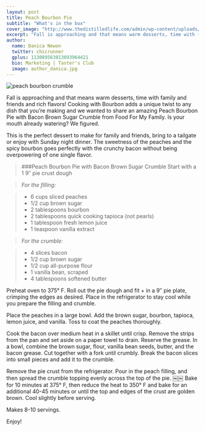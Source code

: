 ```yaml
---
layout: post
title: Peach Bourbon Pie
subtitle: "What's in the box"
cover_image: "http://www.thedistilledlife.com/admin/wp-content/uploads/2012/06/Dubstep-whiskey.jpg"
excerpt: "Fall is approaching and that means warm desserts, time with family and friends and rich flavors! Cooking with Bourbon adds a unique twist to any dish that you’re..."
author:
  name: Danica Newon
  twitter: chicrunner
  gplus: 113089563013093964421 
  bio: Marketing | Taster's Club
  image: author_danica.jpg
---
```


![peach bourbon crumble](https://dl.dropboxusercontent.com/u/20403642/whiskaroo_images/peach-bourbon-bacon-brown-sugar-pie.png)


Fall is approaching and that means warm desserts, time with family and friends and rich flavors! Cooking with Bourbon adds a unique twist to any dish that you’re making and we wanted to share an amazing Peach Bourbon Pie with Bacon Brown Sugar Crumble from Food For My Family. Is your mouth already watering? We figured.

This is the perfect dessert to make for family and friends, bring to a tailgate or enjoy with Sunday night dinner. The sweetness of the peaches and the spicy bourbon goes perfectly with the crunchy bacon without being overpowering of one single flavor.

> ###Peach Bourbon Pie with Bacon Brown Sugar Crumble
> Start with a 1 9′′ pie crust dough

> *For the filling:*

> + 6 cups sliced peaches
> + 1/2 cup brown sugar
> + 2 tablespoons bourbon
> + 2 tablespoons quick cooking tapioca (not pearls) 
> + 1 tablespoon fresh lemon juice
> + 1 teaspoon vanilla extract

> *For the crumble:*

> + 4 slices bacon
> + 1/2 cup brown sugar
> + 1/2 cup all-purpose flour
> + 1 vanilla bean, scraped
> + 4 tablespoons softened butter


Preheat oven to 375° F. Roll out the pie dough and fit + in a 9′′ pie plate, crimping the edges as desired. Place in the refrigerator to stay cool while you prepare the filling and crumble.

Place the peaches in a large bowl. Add the brown sugar, bourbon, tapioca, lemon juice, and vanilla. Toss to coat the peaches thoroughly.

Cook the bacon over medium heat in a skillet until crisp. Remove the strips from the pan and set aside on a paper towel to drain. Reserve the grease. In a bowl, combine the brown sugar, flour, vanilla bean seeds, butter, and the bacon grease. Cut together with a fork until crumbly. Break the bacon slices into small pieces and add it to the crumble.

Remove the pie crust from the refrigerator. Pour in the peach filling, and then spread the crumble topping evenly across the top of the pie.
￼￼
Bake for 10 minutes at 375° F, then reduce the heat to 350° F and bake for an additional 40-45 minutes or until the top and edges of the crust are golden brown. Cool slightly before serving.

Makes 8-10 servings.

Enjoy!